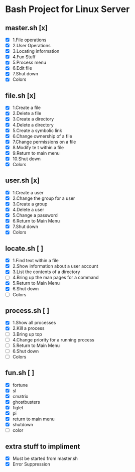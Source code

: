 # **Bash Project for Linux Server**

## master.sh [x] 
- [x] 1.File operations
- [x] 2.User Operations
- [x] 3.Locating information
- [x] 4.Fun Stuff
- [x] 5.Process menu
- [x] 6.Edit file
- [x] 7.Shut down
- [x] Colors

## file.sh [x] 
- [x] 1.Create a file
- [x] 2.Delete a file
- [x] 3.Create a directory
- [x] 4.Delete a directory
- [x] 5.Create a symbolic link
- [x] 6.Change ownership of a file
- [x] 7.Change permissions on a file
- [x] 8.Modify te t within a file
- [x] 9.Return to main menu
- [x] 10.Shut down
- [x] Colors

## user.sh [x] 
- [x] 1.Create a user
- [x] 2.Change the group for a user
- [x] 3.Create a group
- [x] 4.Delete a user
- [x] 5.Change a password
- [x] 6.Return to Main Menu
- [x] 7.Shut down
- [x] Colors

## locate.sh [ ] 
- [x] 1.Find text within a file
- [x] 2.Show information about a user account
- [x] 3.List the contents of a directory
- [ ] 4.Bring up the man pages for a command
- [x] 5.Return to Main Menu
- [x] 6.Shut down
- [ ] Colors

## process.sh [ ] 
- [x] 1.Show all processes
- [x] 2.Kill a process
- [ ] 3.Bring up top
- [ ] 4.Change priority for a running process
- [ ] 5.Return to Main Menu
- [ ] 6.Shut down
- [ ] Colors

## fun.sh [ ] 
- [x] fortune
- [x] sl
- [x] cmatrix
- [x] ghostbusters
- [x] figlet
- [x] pi
- [x] return to main menu
- [x] shutdown
- [ ] color

## extra stuff to impliment
- [x] Must be started from master.sh
- [x] Error Suppression
